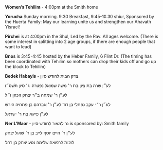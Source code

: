 **Women’s Tehilim** - 4:00pm at the Smith home

**Yorucha** Sunday morning. 9:30 Breakfast, 9:45-10:30 shiur, Sponsored by the
Huerta Family: May our learning unite us and strengthen our Ahavath Yisrael!

**Pirchei** is at 4:00pm in the Shul, Led by the Rav.
All ages welcome. (There is some interest in splitting into 2 age groups, if there are
enough people that want to lead) 

**Bnos** is 3:45-4:45 hosted by the Heber Family, 6 Flint Dr.
(The timing has been coordinated with Tehilim so mothers can drop their kids off
and go up the block to Tehilim)

**Bedek Habayis** - בּדק הבית לחודש סיון

לע״ן שרה בּת ציון בת ר׳ משה
שמואל נפטרה יג׳ סיון תשׁס״ו

לע״ן ר׳ שמחה בּ״ר יצחק הכּהן
ז״ל

לע״ן ר׳ י עקב נפתלי בּן דוד
לע״ן ר׳ אברהם בּן פּתחיה
הירשׁ

לע״ן פייגא בּת ר׳ ישראל

**Ner L'Maor** -   נר למאור לחודש סיון is sponsored by: Smith family

לע״ן ר׳ חיים יוסף לייבּ בּן ר׳
שׁאול יצחק

לזכות לרפואה שלימה נטע יצחק בן רחל
